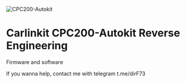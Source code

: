 ![CPC200-Autokit](https://user-images.githubusercontent.com/77226199/181074060-0dbf9bb6-dfd6-44b0-99d4-a1954c08e868.png)
# Carlinkit CPC200-Autokit Reverse Engineering
Firmware and software

If you wanna help, contact me with telegram t.me/dirF73
